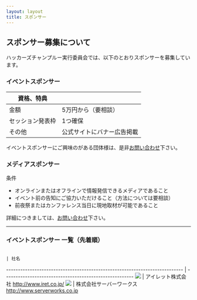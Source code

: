 ```yaml
---
layout: layout
title: スポンサー
---
```



スポンサー募集について
--------------------------------------------------------------------------------

ハッカーズチャンプルー実行委員会では、以下のとおりスポンサーを募集しています。

### イベントスポンサー

資格、特典       |                            |
---------------- | -------------------------- |
金額             | 5万円から（要相談）        |
セッション発表枠 | 1つ確保                    |
その他           | 公式サイトにバナー広告掲載 |

イベントスポンサーにご興味のがある団体様は、是非[お問い合わせ](https://docs.google.com/forms/d/1MGJ4bVv8hpyXeLjvcGzZDpl838ZGHPA_plLqX_BJSbA/viewform)下さい。


### メディアスポンサー

条件

* オンラインまたはオフラインで情報発信できるメディアであること
* イベント前の告知にご協力いただけること（方法については要相談）
* 前夜祭またはカンファレンス当日に現地取材が可能であること

詳細につきましては、[お問い合わせ](https://docs.google.com/forms/d/1MGJ4bVv8hpyXeLjvcGzZDpl838ZGHPA_plLqX_BJSbA/viewform)下さい。

-----

### イベントスポンサー 一覧（先着順）
                                                                            | 社名
--------------------------------------------------------------------------- | -------------------------------------------------------
![](http://cdn.aws-plus.com/images/logo.gif)                                | アイレット株式会社 http://www.iret.co.jp/
![](http://www.serverworks.co.jp/wp-content/themes/wag/img/common/logo.gif) | 株式会社サーバーワークス http://www.serverworks.co.jp
